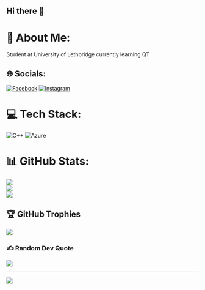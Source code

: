 ## Hi there 👋

<!--
**Calebf2424/Calebf2424** is a ✨ _special_ ✨ repository because its `README.md` (this file) appears on your GitHub profile.

Here are some ideas to get you started:

- 🔭 I’m currently working on ...
- 🌱 I’m currently learning ...
- 👯 I’m looking to collaborate on ...
- 🤔 I’m looking for help with ...
- 💬 Ask me about ...
- 📫 How to reach me: ...
- 😄 Pronouns: ...
- ⚡ Fun fact: ...
-->
# 💫 About Me:
Student at University of Lethbridge currently learning QT

## 🌐 Socials:
[![Facebook](https://img.shields.io/badge/Facebook-%231877F2.svg?logo=Facebook&logoColor=white)](https://facebook.com/https://www.facebook.com/profile.php?id=100009489971037) [![Instagram](https://img.shields.io/badge/Instagram-%23E4405F.svg?logo=Instagram&logoColor=white)](https://instagram.com/caleb.f24) 

# 💻 Tech Stack:
![C++](https://img.shields.io/badge/c++-%2300599C.svg?style=plastic&logo=c%2B%2B&logoColor=white) ![Azure](https://img.shields.io/badge/azure-%230072C6.svg?style=plastic&logo=microsoftazure&logoColor=white)
# 📊 GitHub Stats:
![](https://github-readme-stats.vercel.app/api?username=Calebf2424&theme=dark&hide_border=false&include_all_commits=false&count_private=false)<br/>
![](https://github-readme-streak-stats.herokuapp.com/?user=Calebf2424&theme=dark&hide_border=false)<br/>
![](https://github-readme-stats.vercel.app/api/top-langs/?username=Calebf2424&theme=dark&hide_border=false&include_all_commits=false&count_private=false&layout=compact)

## 🏆 GitHub Trophies
![](https://github-profile-trophy.vercel.app/?username=Calebf2424&theme=shades-of-purple&no-frame=false&no-bg=false&margin-w=4)

### ✍️ Random Dev Quote
![](https://quotes-github-readme.vercel.app/api?type=horizontal&theme=radical)

---
[![](https://visitcount.itsvg.in/api?id=Calebf2424&icon=5&color=9)](https://visitcount.itsvg.in)

<!-- Proudly created with GPRM ( https://gprm.itsvg.in ) -->
